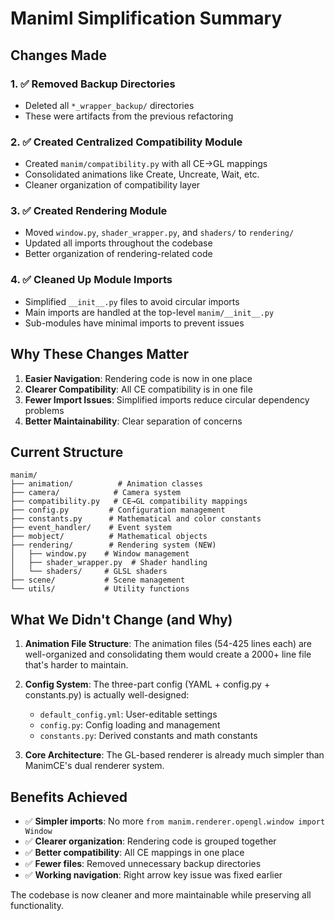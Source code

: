 # Maniml Simplification Summary

## Changes Made

### 1. ✅ Removed Backup Directories
- Deleted all `*_wrapper_backup/` directories
- These were artifacts from the previous refactoring

### 2. ✅ Created Centralized Compatibility Module
- Created `manim/compatibility.py` with all CE→GL mappings
- Consolidated animations like Create, Uncreate, Wait, etc.
- Cleaner organization of compatibility layer

### 3. ✅ Created Rendering Module
- Moved `window.py`, `shader_wrapper.py`, and `shaders/` to `rendering/`
- Updated all imports throughout the codebase
- Better organization of rendering-related code

### 4. ✅ Cleaned Up Module Imports
- Simplified `__init__.py` files to avoid circular imports
- Main imports are handled at the top-level `manim/__init__.py`
- Sub-modules have minimal imports to prevent issues

## Why These Changes Matter

1. **Easier Navigation**: Rendering code is now in one place
2. **Clearer Compatibility**: All CE compatibility is in one file
3. **Fewer Import Issues**: Simplified imports reduce circular dependency problems
4. **Better Maintainability**: Clear separation of concerns

## Current Structure

```
manim/
├── animation/          # Animation classes
├── camera/            # Camera system
├── compatibility.py   # CE→GL compatibility mappings
├── config.py         # Configuration management
├── constants.py      # Mathematical and color constants
├── event_handler/    # Event system
├── mobject/          # Mathematical objects
├── rendering/        # Rendering system (NEW)
│   ├── window.py    # Window management
│   ├── shader_wrapper.py  # Shader handling
│   └── shaders/     # GLSL shaders
├── scene/           # Scene management
└── utils/           # Utility functions
```

## What We Didn't Change (and Why)

1. **Animation File Structure**: The animation files (54-425 lines each) are well-organized and consolidating them would create a 2000+ line file that's harder to maintain.

2. **Config System**: The three-part config (YAML + config.py + constants.py) is actually well-designed:
   - `default_config.yml`: User-editable settings
   - `config.py`: Config loading and management
   - `constants.py`: Derived constants and math constants

3. **Core Architecture**: The GL-based renderer is already much simpler than ManimCE's dual renderer system.

## Benefits Achieved

- ✅ **Simpler imports**: No more `from manim.renderer.opengl.window import Window`
- ✅ **Clearer organization**: Rendering code is grouped together
- ✅ **Better compatibility**: All CE mappings in one place
- ✅ **Fewer files**: Removed unnecessary backup directories
- ✅ **Working navigation**: Right arrow key issue was fixed earlier

The codebase is now cleaner and more maintainable while preserving all functionality.